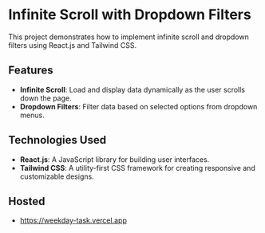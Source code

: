 # Infinite Scroll with Dropdown Filters

This project demonstrates how to implement infinite scroll and dropdown filters using React.js and Tailwind CSS.

## Features

- **Infinite Scroll**: Load and display data dynamically as the user scrolls down the page.
- **Dropdown Filters**: Filter data based on selected options from dropdown menus.

## Technologies Used

- **React.js**: A JavaScript library for building user interfaces.
- **Tailwind CSS**: A utility-first CSS framework for creating responsive and customizable designs.

## Hosted
- https://weekday-task.vercel.app
